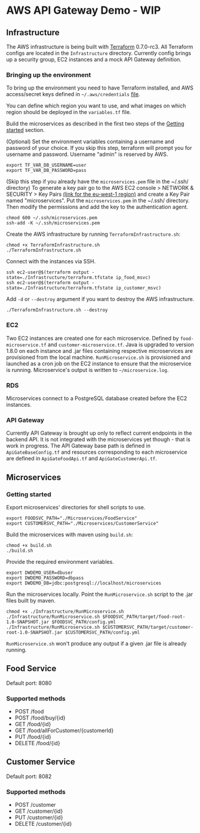 # AWS API Gateway Demo - WIP

## Infrastructure
The AWS infrastructure is being built with [Terraform](https://www.terraform.io/) 0.7.0-rc3.
All Terraform configs are located in the `Infrastructure` directory. Currently config brings up a security group, 
EC2 instances and a mock API Gateway definition.
### Bringing up the environment
To bring up the environment you need to have Terraform installed, and AWS access/secret keys defined in 
`~/.aws/credentials` [file](http://docs.aws.amazon.com/cli/latest/userguide/cli-chap-getting-started.html). 

You can define which region you want to use, and what images on which region should be deployed in the `variables.tf` file.

Build the microservices as described in the first two steps of the [Getting started](#getting-started) section.

(Optional) Set the environment variables containing a username and password of your choice. 
If you skip this step, terraform will prompt you for username and password. Username "admin" is reserved by AWS.

    export TF_VAR_DB_USERNAME=user
    export TF_VAR_DB_PASSWORD=pass

(Skip this step if you already have the `microservices.pem` file in the ~/.ssh/ directory)
To generate a key pair go to the AWS EC2 console > NETWORK & SECURITY > Key Pairs [(link for the eu-west-1 region)](https://eu-west-1.console.aws.amazon.com/ec2/v2/home?region=eu-west-1#KeyPairs:sort=keyName)
and create a Key Pair named "microservices". Put the `microservices.pem` in the ~/.ssh/ directory. Then modify the permissions and add the key to the authentication agent.

    chmod 600 ~/.ssh/microservices.pem
    ssh-add -K ~/.ssh/microservices.pem

Create the AWS infrastructure by running `TerraformInfrastructure.sh`:

    chmod +x TerraformInfrastructure.sh
    ./TerraformInfrastructure.sh
 
Connect with the instances via SSH.

    ssh ec2-user@$(terraform output -state=./Infrastructure/terraform.tfstate ip_food_msvc)
    ssh ec2-user@$(terraform output -state=./Infrastructure/terraform.tfstate ip_customer_msvc)
    
Add `-d` or `--destroy` argument if you want to destroy the AWS infrastructure.

    ./TerraformInfrastructure.sh --destroy

### EC2
Two EC2 instances are created one for each microservice. Defined by `food-microservice.tf` and `customer-microservice.tf`.
Java is upgraded to version 1.8.0 on each instance and .jar files containing respective microservices are provisioned from the local machine.
`RunMicroservice.sh` is provisioned and launched as a cron job on the EC2 instance to ensure that the microservice is running.
Microservice's output is written to `~/microservice.log`.

### RDS
Microservices connect to a PostgreSQL database created before the EC2 instances.

### API Gateway
Currently API Gateway is brought up only to reflect current endpoints in the backend API. 
It is not integrated with the microservices yet though - that is work in progress. The API Gateway base path is defined 
in `ApiGateBaseConfig.tf` and resources corresponding to each microservice are defined in `ApiGateFoodApi.tf` and `ApiGateCustomerApi.tf`.

## Microservices
### Getting started

Export microservices' directories for shell scripts to use. 

    export FOODSVC_PATH="./Microservices/FoodService"
    export CUSTOMERSVC_PATH="./Microservices/CustomerService"

Build the microservices with maven using `build.sh`:
    
    chmod +x build.sh
    ./build.sh
    
Provide the required environment variables.
    
    export DWDEMO_USER=dbuser
    export DWDEMO_PASSWORD=dbpass
    export DWDEMO_DB=jdbc:postgresql://localhost/microservices
    
Run the microservices locally. Point the `RunMicroservice.sh` script to the .jar files built by maven.

    chmod +x ./Infrastructure/RunMicroservice.sh
    ./Infrastructure/RunMicroservice.sh $FOODSVC_PATH/target/food-root-1.0-SNAPSHOT.jar $FOODSVC_PATH/config.yml
    ./Infrastructure/RunMicroservice.sh $CUSTOMERSVC_PATH/target/customer-root-1.0-SNAPSHOT.jar $CUSTOMERSVC_PATH/config.yml
    
`RunMicroservice.sh` won't produce any output if a given .jar file is already running.

## Food Service
Default port: 8080
### Supported methods
* POST    /food
* POST    /food/buy/{id}
* GET     /food/{id}
* GET     /food/allForCustomer/{customerId}
* PUT     /food/{id}
* DELETE  /food/{id}

## Customer Service
Default port: 8082
### Supported methods
* POST    /customer
* GET     /customer/{id}
* PUT     /customer/{id}
* DELETE  /customer/{id}
